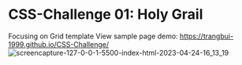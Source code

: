 # CSS-Challenge 01: Holy Grail
Focusing on Grid template
View sample page demo: https://trangbui-1999.github.io/CSS-Challenge/
![screencapture-127-0-0-1-5500-index-html-2023-04-24-16_13_19](https://user-images.githubusercontent.com/74672026/233953179-84f8f056-dbc7-413a-a4e7-dc7c85053d29.png)


